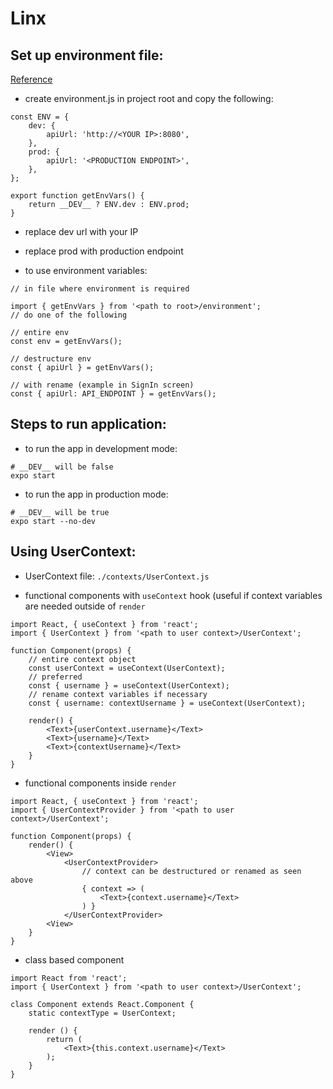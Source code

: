 # Linx

Set up environment file:
------------------------

[Reference](https://alxmrtnz.com/thoughts/2019/03/12/environment-variables-and-workflow-in-expo.html)

* create environment.js in project root and copy the following:

```
const ENV = {
	dev: {
		apiUrl: 'http://<YOUR IP>:8080',
	},
	prod: {
		apiUrl: '<PRODUCTION ENDPOINT>',
	},
};

export function getEnvVars() {
	return __DEV__ ? ENV.dev : ENV.prod;
}
```

* replace dev url with your IP
* replace prod with production endpoint

* to use environment variables:

```
// in file where environment is required

import { getEnvVars } from '<path to root>/environment';
// do one of the following

// entire env
const env = getEnvVars();

// destructure env
const { apiUrl } = getEnvVars();

// with rename (example in SignIn screen)
const { apiUrl: API_ENDPOINT } = getEnvVars();
```

Steps to run application:
-------------------------

* to run the app in development mode: 

```
# __DEV__ will be false
expo start
```

* to run the app in production mode:

```
# __DEV__ will be true
expo start --no-dev
```


Using UserContext:
------------------

* UserContext file: `./contexts/UserContext.js`

* functional components with `useContext` hook (useful if context variables are needed outside of `render`

```
import React, { useContext } from 'react';
import { UserContext } from '<path to user context>/UserContext';

function Component(props) {
	// entire context object
	const userContext = useContext(UserContext);
	// preferred
	const { username } = useContext(UserContext);
	// rename context variables if necessary
	const { username: contextUsername } = useContext(UserContext);

	render() {
		<Text>{userContext.username}</Text>
		<Text>{username}</Text>
		<Text>{contextUsername}</Text>
	}
}
```

* functional components inside `render`

```
import React, { useContext } from 'react';
import { UserContextProvider } from '<path to user context>/UserContext';

function Component(props) {
	render() {
		<View>
			<UserContextProvider>
				// context can be destructured or renamed as seen above
				{ context => (
					<Text>{context.username}</Text>
				) }
			</UserContextProvider>
		<View>
	}
}
```

* class based component

```
import React from 'react';
import { UserContext } from '<path to user context>/UserContext';

class Component extends React.Component {
	static contextType = UserContext;

	render () {
		return (
			<Text>{this.context.username}</Text>
		);
	}
}
```
